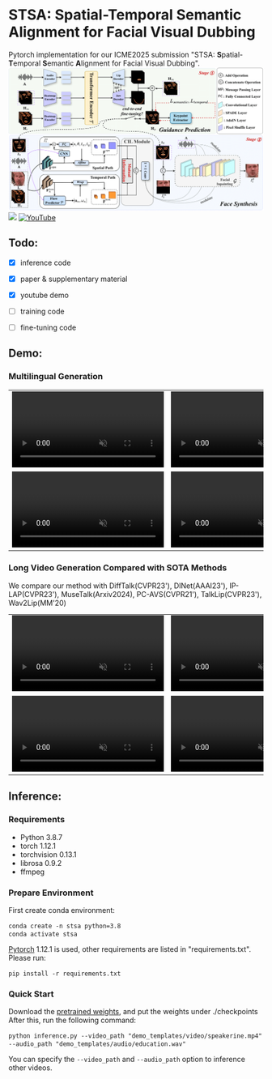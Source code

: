 # STSA: Spatial-Temporal Semantic Alignment for Facial Visual Dubbing

Pytorch implementation for our ICME2025 submission "STSA: **S**patial-**T**emporal **S**emantic **A**lignment for Facial Visual Dubbing".
![framework](inserts/model.png)
<a href='https://arxiv.org/abs/2503.23039'><img src='https://img.shields.io/badge/Paper-Arxiv-red'></a> [![YouTube](https://badges.aleen42.com/src/youtube.svg)](https://www.youtube.com/watch?v=vwtcteFYp64)

## Todo:
- [x] inference code
- [x] paper & supplementary material
- [x] youtube demo 
- [ ] training code
- [ ] fine-tuning code 


## Demo:
### Multilingual Generation
<table class="center">
<tr>
    <td width=50% style="border: none">
        <video controls loop src="https://github.com/user-attachments/assets/4e52356a-ed42-40ef-9ea3-5ffca7bbd3d1" muted="false"></video>
    </td>
    <td width=50% style="border: none">
        <video controls loop src="https://github.com/user-attachments/assets/e71cce15-0a18-45e5-b253-52c5e9fc4064" muted="false"></video>
    </td>
</tr>
<tr>
    <td width=50% style="border: none">
        <video controls loop src="https://github.com/user-attachments/assets/3880dc0d-aa2c-4ba7-8793-a29ab33dd129" muted="false"></video>
    </td>
    <td width=50% style="border: none">
        <video controls loop src="https://github.com/user-attachments/assets/3fc89023-1b10-4902-a950-130c359ac81e" muted="false"></video>
    </td>
</tr>

</table>


### Long Video Generation Compared with SOTA Methods
We compare our method with DiffTalk(CVPR23'), DINet(AAAI23'), IP-LAP(CVPR23'), MuseTalk(Arxiv2024), PC-AVS(CVPR21'), TalkLip(CVPR23'), Wav2Lip(MM'20)

<table class="center">
<tr>
    <td width=25% style="border: none">
        <video controls loop src="https://github.com/user-attachments/assets/b6e9b594-4e7a-41f3-ad8e-1998caa12b3b" muted="false"></video>
    </td>
    <td width=25% style="border: none">
        <video controls loop src="https://github.com/user-attachments/assets/297fcb43-00f4-4d81-a022-70f07867ce03" muted="false"></video>
    </td>
    <td width=25% style="border: none">
        <video controls loop src="https://github.com/user-attachments/assets/10b7ea15-0d01-4bcd-a036-fbe58b8bda33" muted="false"></video>
    </td>
    <td width=25% style="border: none">
        <video controls loop src="https://github.com/user-attachments/assets/55466ea9-2d30-42cc-8ed8-ffe8878f2eb7" muted="false"></video>
    </td>
</tr>
<tr>
    <td width=25% style="border: none">
        <video controls loop src="https://github.com/user-attachments/assets/4233c7cb-8eb4-4977-8239-3c39055fc27f" muted="false"></video>
    </td>
    <td width=25% style="border: none">
        <video controls loop src="https://github.com/user-attachments/assets/ca5e0b92-249a-4fe1-bf53-85d21e09e059" muted="false"></video>
    </td>
    <td width=25% style="border: none">
        <video controls loop src="https://github.com/user-attachments/assets/e5e3d6ac-75dd-443f-af79-c60b94c7062c" muted="false"></video>
    </td>
    <td width=25% style="border: none">
        <video controls loop src="https://github.com/user-attachments/assets/0fe501d0-1c83-48c6-8998-6958377e9d4e" muted="false"></video>
    </td>
</tr>

</table>


## Inference:
### Requirements
- Python 3.8.7
- torch 1.12.1
- torchvision 0.13.1
- librosa 0.9.2
- ffmpeg

### Prepare Environment
First create conda environment:
```
conda create -n stsa python=3.8
conda activate stsa
```
[Pytorch](https://pytorch.org/)  1.12.1 is used, other requirements are listed in "requirements.txt". Please run:
```
pip install -r requirements.txt
```
### Quick Start
Download the [pretrained weights](https://www.jianguoyun.com/p/DW9UAjMQqcOQDRiotuMFIAA), and put the weights under ./checkpoints 
After this, run the following command:
```
python inference.py --video_path "demo_templates/video/speakerine.mp4" --audio_path "demo_templates/audio/education.wav"
```
You can specify the `--video_path` and `--audio_path` option to inference other videos.

